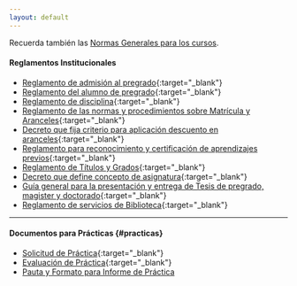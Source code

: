 ```yaml
---
layout: default
---
```


Recuerda también las [Normas Generales para los cursos](https://iar-unab.github.io/web/alumnos/normas-generales.pdf).

#### Reglamentos Institucionales

* [Reglamento de admisión al pregrado](https://iar-unab.github.io/web/alumnos/reglamento-admision-al-pregrado.pdf){:target="_blank"}
* [Reglamento del alumno de pregrado](https://iar-unab.github.io/web/alumnos/reglamento-de-alumno-de-pregrado.pdf){:target="_blank"}
* [Reglamento de disciplina](https://iar-unab.github.io/web/alumnos/reglamento-de-disciplina.pdf){:target="_blank"}
* [Reglamento de las normas y procedimientos sobre Matrícula y Aranceles](https://iar-unab.github.io/web/alumnos/reglamento-de-las-normas-y-procedimientos-sobre-matricula-y-aranceles.pdf){:target="_blank"}
* [Decreto que fija criterio para aplicación descuento en aranceles](https://iar-unab.github.io/web/alumnos/aplicacion-de-descuentos-en-aranceles.pdf){:target="_blank"}
* [Reglamento para reconocimiento y certificación de aprendizajes previos](https://iar-unab.github.io/web/alumnos/reglamento-para-reconocimiento-y-certificacion-de-aprendizajes-previos.pdf){:target="_blank"}
* [Reglamento de Títulos y Grados](https://iar-unab.github.io/web/alumnos/reglamento-titulos-y-grados.pdf){:target="_blank"}
* [Decreto que define concepto de asignatura](https://iar-unab.github.io/web/alumnos/definicion-termino-asignatura.pdf){:target="_blank"}
* [Guía general para la presentación y entrega de Tesis de pregrado, magister y doctorado](https://iar-unab.github.io/web/alumnos/procedimiento-tesis.pdf){:target="_blank"}
* [Reglamento de servicios de Biblioteca](https://iar-unab.github.io/web/alumnos/reglamento-de-servicios-de-biblioteca.pdf){:target="_blank"}

* * *

#### Documentos para Prácticas {#practicas}

* [Solicitud de Práctica](https://iar-unab.github.io/web/alumnos/formulario_solicitud_practica.doc){:target="_blank"}
* [Evaluación de Práctica](https://iar-unab.github.io/web/alumnos/practica_evaluacion.pdf){:target="_blank"}
* [Pauta y Formato para Informe de Práctica](https://iar-unab.github.io/web/alumnos/pauta-formato-practica.docx)

